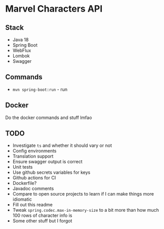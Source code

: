 # Marvel Characters API


## Stack
- Java 18
- Spring Boot
- WebFlux
- Lombok
- Swagger

## Commands
- `mvn spring-boot:run` - run

## Docker
Do the docker commands and stuff lmfao

## TODO
- Investigate `ts` and whether it should vary or not
- Config environments
- Translation support
- Ensure swagger output is correct
- Unit tests
- Use github secrets variables for keys
- Github actions for CI
- Dockerfile?
- Javadoc comments
- Compare to open source projects to learn if I can make things more idiomatic
- Fill out this readme
- Tweak `spring.codec.max-in-memory-size` to a bit more than how much 100 rows of character info is
- Some other stuff but I forgot